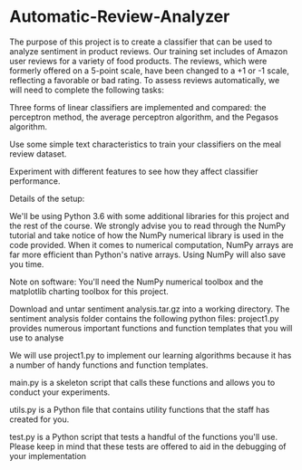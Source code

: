 # Automatic-Review-Analyzer
The purpose of this project is to create a classifier that can be used to analyze sentiment in product reviews. Our training set includes of Amazon user reviews for a variety of food products. The reviews, which were formerly offered on a 5-point scale, have been changed to a +1 or -1 scale, reflecting a favorable or bad rating.
To assess reviews automatically, we will need to complete the following tasks:

Three forms of linear classifiers are implemented and compared: the perceptron method, the average perceptron algorithm, and the Pegasos algorithm.

Use some simple text characteristics to train your classifiers on the meal review dataset.

Experiment with different features to see how they affect classifier performance.

Details of the setup:

We'll be using Python 3.6 with some additional libraries for this project and the rest of the course. We strongly advise you to read through the NumPy tutorial and take notice of how the NumPy numerical library is used in the code provided. When it comes to numerical computation, NumPy arrays are far more efficient than Python's native arrays. Using NumPy will also save you time.

Note on software: You'll need the NumPy numerical toolbox and the matplotlib charting toolbox for this project.

Download and untar sentiment analysis.tar.gz into a working directory. The sentiment analysis folder contains the following python files: project1.py provides numerous important functions and function templates that you will use to analyse

We will use project1.py to implement our learning algorithms because it has a number of handy functions and function templates.

main.py is a skeleton script that calls these functions and allows you to conduct your experiments.

utils.py is a Python file that contains utility functions that the staff has created for you.

test.py is a Python script that tests a handful of the functions you'll use. Please keep in mind that these tests are offered to aid in the debugging of your implementation
